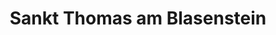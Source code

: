 ---
title: Sankt Thomas am Blasenstein
url: /sankt-thomas-am-blasenstein/
latitude: 48.313
longitude: 14.761
---